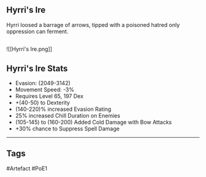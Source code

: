 ## Hyrri's Ire
Hyrri loosed a barrage of arrows,
tipped with a poisoned hatred
only oppression can ferment.
##
![[Hyrri's Ire.png]]
## Hyrri's Ire Stats
- Evasion: (2049-3142)
- Movement Speed: -3%
- Requires Level 65, 197 Dex
- +(40-50) to Dexterity
- (140-220)% increased Evasion Rating
- 25% increased Chill Duration on Enemies
- (105-145) to (160-200) Added Cold Damage with Bow Attacks
- +30% chance to Suppress Spell Damage


---
## Tags
#Artefact
#PoE1